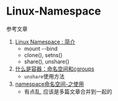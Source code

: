 # Linux-Namespace

参考文章

1. [Linux Namespace : 简介](https://zhuanlan.zhihu.com/p/159362517)
    - mount --bind
    - clone(), setns()
    - share(), unshare()
2. [什么是容器：命名空间和cgroups](https://segmentfault.com/a/1190000039850272)
    - `unshare`使用方法
3. [namespace命名空间-之使用](https://blog.csdn.net/xuguokun1986/article/details/72823975)
    - 有点乱, 应该是多篇文章合并到一起的
